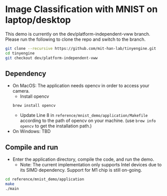 # Image Classification with MNIST on laptop/desktop

This demo is currently on the dev/platform-independent-vww branch. Please run the following to clone the repo and switch to the branch.

```bash
git clone --recursive https://github.com/mit-han-lab/tinyengine.git
cd tinyengine
git checkout dev/platform-independent-vww
```

## Dependency

- On MacOS: The application needs opencv in order to access your camera.
  - Install opencv
  ```bash
  brew install opencv
  ```
  - Update Line 8 in `reference/mnist_demo/application/Makefile` according to the path of opencv on your machine. (use `brew info opencv` to get the installation path.)
- On Windows: TBD

## Compile and run

- Enter the application directory, compile the code, and run the demo.
  - Note: The current implementation only supports Intel devices due to its SIMD dependency. Support for M1 chip is still on-going.

```bash
cd reference/mnist_demo/application
make
./main
```

